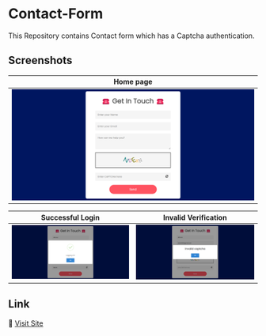 # Contact-Form

This Repository contains Contact form which has a Captcha authentication.

## Screenshots

| Home page |
| --------- |
| <img src="images/screenshots/home.png" alt="Home-Page"> |

| Successful Login | Invalid Verification |
| ---------------- | -------------------- |
| <img src="images/screenshots/success.png" alt="Logging-In"> | <img src="images/screenshots/invalid.png" alt="Error-page"> |

## Link
🔗 [Visit Site](https://atharvashirsh.github.io/Contact-Form/)
